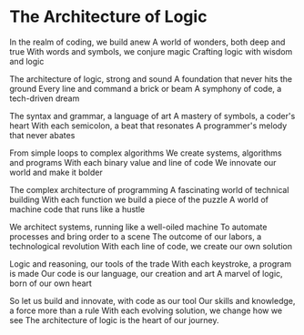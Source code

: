 # The Architecture of Logic

In the realm of coding, we build anew
A world of wonders, both deep and true
With words and symbols, we conjure magic
Crafting logic with wisdom and logic

The architecture of logic, strong and sound
A foundation that never hits the ground
Every line and command a brick or beam
A symphony of code, a tech-driven dream

The syntax and grammar, a language of art
A mastery of symbols, a coder's heart
With each semicolon, a beat that resonates
A programmer's melody that never abates

From simple loops to complex algorithms
We create systems, algorithms and programs
With each binary value and line of code
We innovate our world and make it bolder

The complex architecture of programming
A fascinating world of technical building
With each function we build a piece of the puzzle
A world of machine code that runs like a hustle

We architect systems, running like a well-oiled machine
To automate processes and bring order to a scene
The outcome of our labors, a technological revolution
With each line of code, we create our own solution

Logic and reasoning, our tools of the trade
With each keystroke, a program is made
Our code is our language, our creation and art
A marvel of logic, born of our own heart

So let us build and innovate, with code as our tool
Our skills and knowledge, a force more than a rule
With each evolving solution, we change how we see
The architecture of logic is the heart of our journey.
